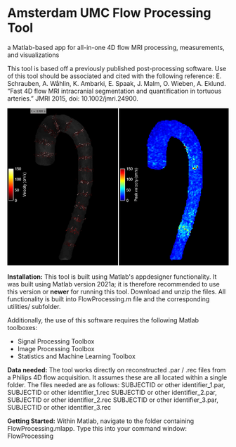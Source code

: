 # Amsterdam UMC Flow Processing Tool
a Matlab-based app for all-in-one 4D flow MRI processing, measurements, and visualizations

This tool is based off a previously published post-processing software. Use of this tool should be associated and cited with the following reference: 
E. Schrauben, A. Wåhlin, K. Ambarki, E. Spaak, J. Malm, O. Wieben, A. Eklund. “Fast 4D flow MRI intracranial segmentation and quantification in tortuous arteries.” JMRI 2015, doi: 10.1002/jmri.24900.

<img src="/utilities/icons/AortaVectors.gif?raw=true" width="600px">

**Installation:**
This tool is built using Matlab's appdesigner functionality. It was built using Matlab version 2021a; it is therefore recommended to use this version or **newer** for running this tool. Download and unzip the files. All functionality is built into FlowProcessing.m file and the corresponding utilities/ subfolder.

Additionally, the use of this software requires the following Matlab toolboxes:
- Signal Processing Toolbox
- Image Processing Toolbox
- Statistics and Machine Learning Toolbox

**Data needed:**
The tool works directly on reconstructed .par / .rec files from a Philips 4D flow acquisition. It assumes these are all located within a single folder. The files needed are as follows: 
SUBJECTID or other identifier_1.par, SUBJECTID or other identifier_1.rec 
SUBJECTID or other identifier_2.par, SUBJECTID or other identifier_2.rec
SUBJECTID or other identifier_3.par, SUBJECTID or other identifier_3.rec

**Getting Started:**
Within Matlab, navigate to the folder containing FlowProcessing.mlapp. Type this into your command window:
FlowProcessing
